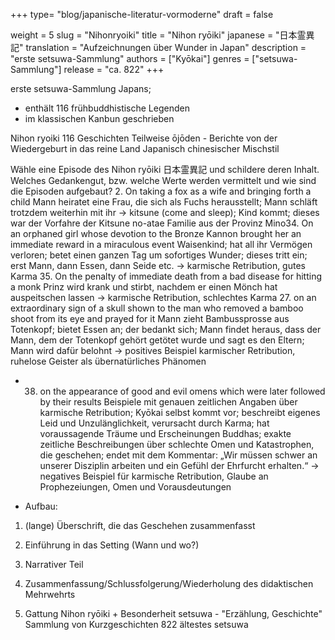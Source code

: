 +++
type= "blog/japanische-literatur-vormoderne"
draft = false

weight = 5
slug = "Nihonryoiki"
title = "Nihon ryōiki"
japanese = "日本霊異記"
translation = "Aufzeichnungen über Wunder in Japan"
description = "erste setsuwa-Sammlung"
authors = ["Kyōkai"]
genres = ["setsuwa-Sammlung"]
release = "ca. 822"
+++

erste setsuwa-Sammlung Japans;

- enthält 116 frühbuddhistische Legenden
- im klassischen Kanbun geschrieben


Nihon ryoiki 
116 Geschichten
Teilweise ōjōden - Berichte von der Wiedergeburt in das reine Land
Japanisch chinesischer Mischstil



Wähle eine Episode des Nihon ryōiki 日本霊異記 und schildere deren Inhalt. Welches
Gedankengut, bzw. welche Werte werden vermittelt und wie sind die Episoden aufgebaut?
2. On taking a fox as a wife and bringing forth a child
Mann heiratet eine Frau, die sich als Fuchs herausstellt; Mann schläft trotzdem weiterhin mit ihr ->
kitsune (come and sleep); Kind kommt; dieses war der Vorfahre der Kitsune no-atae Familie aus der
Provinz Mino34. On an orphaned girl whose devotion to the Bronze Kannon brought her an immediate reward in a
miraculous event
Waisenkind; hat all ihr Vermögen verloren; betet einen ganzen Tag um sofortiges Wunder; dieses tritt
ein; erst Mann, dann Essen, dann Seide etc.
-> karmische Retribution, gutes Karma
35. On the penalty of immediate death from a bad disease for hitting a monk
Prinz wird krank und stirbt, nachdem er einen Mönch hat auspeitschen lassen
-> karmische Retribution, schlechtes Karma
27. on an extraordinary sign of a skull shown to the man who removed a bamboo shoot from its eye
and prayed for it
Mann zieht Bambussprosse aus Totenkopf; bietet Essen an; der bedankt sich; Mann findet heraus,
dass der Mann, dem der Totenkopf gehört getötet wurde und sagt es den Eltern; Mann wird dafür
belohnt
-> positives Beispiel karmischer Retribution, ruhelose Geister als übernatürliches Phänomen
- 38. on the appearance of good and evil omens which were later followed by their results
Beispiele mit genauen zeitlichen Angaben über karmische Retribution; Kyōkai selbst kommt vor;
beschreibt eigenes Leid und Unzulänglichkeit, verursacht durch Karma; hat voraussagende Träume
und Erscheinungen Buddhas; exakte zeitliche Beschreibungen über schlechte Omen und
Katastrophen, die geschehen; endet mit dem Kommentar: „Wir müssen schwer an unserer Disziplin
arbeiten und ein Gefühl der Ehrfurcht erhalten.“
-> negatives Beispiel für karmische Retribution, Glaube an Prophezeiungen, Omen und
Vorausdeutungen

- Aufbau:
1. (lange) Überschrift, die das Geschehen zusammenfasst
2. Einführung in das Setting (Wann und wo?)
3. Narrativer Teil
4. Zusammenfassung/Schlussfolgerung/Wiederholung des didaktischen Mehrwehrts


7. Gattung Nihon ryōiki + Besonderheit
setsuwa - "Erzählung, Geschichte"
Sammlung von Kurzgeschichten
822 ältestes setsuwa
